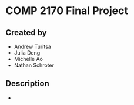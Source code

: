 # COMP 2170 Final Project       

## Created by
- Andrew Turitsa
- Julia Deng
- Michelle Ao
- Nathan Schroter

## Description
-
